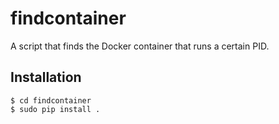 # findcontainer

A script that finds the Docker container that runs a certain PID.

## Installation

```
$ cd findcontainer
$ sudo pip install .
```

